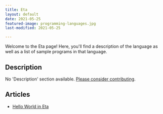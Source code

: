 ```yaml
---
title: Eta
layout: default
date: 2021-05-25
featured-image: programming-languages.jpg
last-modified: 2021-05-25

---
```


Welcome to the Eta page! Here, you'll find a description of the language as well as a list of sample programs in that language.

## Description

No 'Description' section available. [Please consider contributing](https://github.com/TheRenegadeCoder/sample-programs-website).

## Articles

- [Hello World in Eta](https://rzuckerm.github.io/sample-programs-website-copy/projects/hello-world/eta)